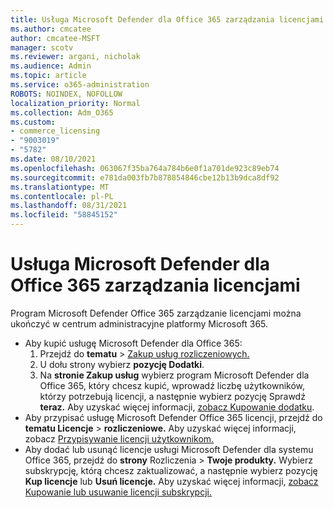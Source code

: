 ```yaml
---
title: Usługa Microsoft Defender dla Office 365 zarządzania licencjami
ms.author: cmcatee
author: cmcatee-MSFT
manager: scotv
ms.reviewer: argani, nicholak
ms.audience: Admin
ms.topic: article
ms.service: o365-administration
ROBOTS: NOINDEX, NOFOLLOW
localization_priority: Normal
ms.collection: Adm_O365
ms.custom:
- commerce_licensing
- "9003019"
- "5782"
ms.date: 08/10/2021
ms.openlocfilehash: 063067f35ba764a784b6e0f1a701de923c89eb74
ms.sourcegitcommit: e781da003fb7b878854846cbe12b13b9dca8df92
ms.translationtype: MT
ms.contentlocale: pl-PL
ms.lasthandoff: 08/31/2021
ms.locfileid: "58845152"
---
```

# <a name="microsoft-defender-for-office-365-license-management"></a>Usługa Microsoft Defender dla Office 365 zarządzania licencjami

Program Microsoft Defender Office 365 zarządzanie licencjami można ukończyć w centrum administracyjne platformy Microsoft 365.

- Aby kupić usługę Microsoft Defender dla Office 365:
    1. Przejdź do **tematu**  >  [Zakup usług rozliczeniowych.](https://go.microsoft.com/fwlink/p/?linkid=868433)
    2. U dołu strony wybierz **pozycję Dodatki**.
    3. Na **stronie Zakup usług** wybierz program Microsoft Defender dla Office 365, który chcesz kupić, wprowadź liczbę użytkowników, którzy potrzebują licencji, a następnie wybierz pozycję Sprawdź **teraz.** Aby uzyskać więcej informacji, [zobacz Kupowanie dodatku](https://docs.microsoft.com/microsoft-365/commerce/buy-or-edit-an-add-on).
- Aby przypisać usługę Microsoft Defender Office 365 licencji, przejdź do **tematu Licencje**  >  **rozliczeniowe.** Aby uzyskać więcej informacji, zobacz [Przypisywanie licencji użytkownikom.](https://docs.microsoft.com/microsoft-365/admin/manage/assign-licenses-to-users)
- Aby dodać lub usunąć licencje usługi Microsoft Defender dla systemu Office 365, przejdź do **strony** Rozliczenia  >  **Twoje produkty.** Wybierz subskrypcję, którą chcesz zaktualizować, a następnie wybierz pozycję **Kup licencje** lub **Usuń licencje.** Aby uzyskać więcej informacji, [zobacz Kupowanie lub usuwanie licencji subskrypcji.](https://docs.microsoft.com/microsoft-365/commerce/licenses/buy-licenses)